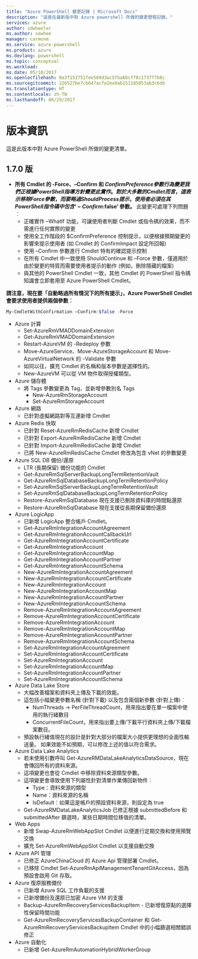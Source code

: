 ```yaml
---
title: "Azure PowerShell 變更記錄 | Microsoft Docs"
description: "這是在最新版中對 Azure powershell 所做的變更歷程記錄。"
services: azure
author: sdwheeler
ms.author: sewhee
manager: carmonm
ms.service: azure-powershell
ms.product: azure
ms.devlang: powershell
ms.topic: conceptual
ms.workload: 
ms.date: 05/18/2017
ms.openlocfilehash: 0a3f152751fee569d3ac5fba6bcff8c1737f7b8c
ms.sourcegitcommit: 226527be7cb647acfe2ea9ab151185053ab3c6db
ms.translationtype: HT
ms.contentlocale: zh-TW
ms.lasthandoff: 06/29/2017
---
```

# <a name="release-notes"></a>版本資訊

這是此版本中對 Azure PowerShell 所做的變更清單。

## <a name="version-170"></a>1.7.0 版

* **所有 Cmdlet 的 -Force、–Confirm 和 $ConfirmPreference 參數行為變更我們正根據 PowerShell 指導方針變更此實作。對於大多數的 Cmdlet 而言，這表示移除 Force 參數，而要略過 ShouldProcess 提示，使用者必須在其 PowerShell 指令碼中包含 ‘-Confirm:$false’ 參數。** 此變更可處理下列問題︰
  - 正確實作 –WhatIf 功能，可讓使用者判斷 Cmdlet 或指令碼的效果，而不需進行任何實際的變更
  - 使用全工作階段的 $ConfirmPreference 控制提示，以便根據預期變更的影響來提示使用者 (如 Cmdlet 的 ConfirmImpact 設定所回報)
  - 使用 –Confirm 參數進行 Cmdlet 特有的確認提示控制
  - 在所有 Cmdlet 中一致使用 ShouldContinue 和 –Force 參數，僅適用於由於變更的特質而需要使用者提示的動作 (例如，刪除隱藏的檔案)
  - 與其他的 PowerShell Cmdlet 一致，其他 Cmdlet 的 PowerShell 指令碼知識會立即套用至 Azure PowerShell Cmdlet。

**請注意，現在要「自動略過所有情況下的所有提示」，Azure PowerShell Cmdlet 會要求使用者提供兩個參數︰**
```powershell
My-CmdletWithConfirmation –Confirm:$false -Force
```
* Azure 計算
  - Set-AzureRmVMADDomainExtension
  - Get-AzureRmVMADDomainExtension
  - Restart-AzureVM 的 -Redeploy 參數
  - Move-AzureService、Move-AzureStorageAccount 和 Move-AzureVirtualNetwork 的 -Validate 參數
  - 如同以往，擴充 Cmdlet 的名稱和版本參數是選擇性的。
  - New-AzureVM 可以從 VM 物件取得授權類型。
* Azure 儲存體
  - 將 Tags 參數變更為 Tag，並新增參數別名 Tags
    + New-AzureRmStorageAccount
    + Set-AzureRmStorageAccount
* Azure 網路
  - 已針對虛擬網路對等互連新增 Cmdlet
* Azure Redis 快取
  - 已針對 Reset-AzureRmRedisCache 新增 Cmdlet
  - 已針對 Export-AzureRmRedisCache 新增 Cmdlet
  - 已針對 Import-AzureRmRedisCache 新增 Cmdlet
  - 已將 New-AzureRmRedisCache Cmdlet 修改為包含 vNet 的參數變更
* Azure SQL DB 備份/還原
  - LTR (長期保留) 備份功能的 Cmdlet
  - Get-AzureRmSqlServerBackupLongTermRetentionVault
  - Get-AzureRmSqlDatabaseBackupLongTermRetentionPolicy
  - Set-AzureRmSqlServerBackupLongTermRetentionVault
  - Set-AzureRmSqlDatabaseBackupLongTermRetentionPolicy
  - Restore-AzureRmSqlDatabase 現在支援已刪除資料庫的時間點還原
  - Restore-AzureRmSqlDatabase 現在支援從長期保留備份還原
* Azure LogicApp
  - 已新增 LogicApp 整合帳戶 Cmdlet。
  - Get-AzureRmIntegrationAccountAgreement
  - Get-AzureRmIntegrationAccountCallbackUrl
  - Get-AzureRmIntegrationAccountCertificate
  - Get-AzureRmIntegrationAccount
  - Get-AzureRmIntegrationAccountMap
  - Get-AzureRmIntegrationAccountPartner
  - Get-AzureRmIntegrationAccountSchema
  - New-AzureRmIntegrationAccountAgreement
  - New-AzureRmIntegrationAccountCertificate
  - New-AzureRmIntegrationAccount
  - New-AzureRmIntegrationAccountMap
  - New-AzureRmIntegrationAccountPartner
  - New-AzureRmIntegrationAccountSchema
  - Remove-AzureRmIntegrationAccountAgreement
  - Remove-AzureRmIntegrationAccountCertificate
  - Remove-AzureRmIntegrationAccount
  - Remove-AzureRmIntegrationAccountMap
  - Remove-AzureRmIntegrationAccountPartner
  - Remove-AzureRmIntegrationAccountSchema
  - Set-AzureRmIntegrationAccountAgreement
  - Set-AzureRmIntegrationAccountCertificate
  - Set-AzureRmIntegrationAccount
  - Set-AzureRmIntegrationAccountMap
  - Set-AzureRmIntegrationAccountPartner
  - Set-AzureRmIntegrationAccountSchema
* Azure Data Lake Store
  - 大幅改善檔案和資料夾上傳及下載的效能。
  - 這包括小幅變更參數名稱 (針對下載) 以及包含兩個新參數 (針對上傳)︰
    + NumThreads -> PerFileThreadCount，用來指出要在單一檔案中使用的執行緒數目
    + ConcurrentFileCount，用來指出要上傳/下載平行資料夾上傳/下載檔案數目。
  - 預設執行緒值現在的設計是針對大部分的檔案大小提供更理想的全面性輸送量。 如果效能不如預期，可以修改上述的值以符合需求。
* Azure Data Lake Analytics
  - 若未使用引數呼叫 Get-AzureRMDataLakeAnalyticsDataSource，現在會傳回所有的資料來源。
  - 這項變更也會從 Cmdlet 中移除資料來源類型參數。
  - 這項變更會導致使用下列屬性針對清單作業傳回新物件︰
    + Type：資料來源的類型
    + Name：資料來源的名稱
    + IsDefault：如果這是帳戶的預設資料來源，則設定為 true
  - Get-AzureRMDataLakeAnalyticsJob 已修正根據 submittedBefore 和 submittedAfter 篩選時，某些日期時間位移值的清單。
* Web Apps
  - 新增 Swap-AzureRmWebAppSlot Cmdlet 以便進行定期交換和使用預覽交換
  - 擴充 Set-AzureRmWebAppSlot Cmdlet 以支援自動交換
* Azure API 管理
  - 已修正 AzureChinaCloud 的 Azure Api 管理部署 Cmdlet。
  - 已移除 Cmdlet Set-AzureRmApiManagementTenantGitAccess，因為預設會啟用 Git 存取。
* Azure 復原服務備份
  - 已新增 Azure SQL 工作負載的支援
  - 已新增備份及還原已加密 Azure VM 的支援
  - Backup-AzureRmRecoveryServicesBackupItem - 已新增復原點的選擇性保留時間功能
  - Get-AzureRmRecoveryServicesBackupContainer 和 Get-AzureRmRecoveryServicesBackupItem Cmdlet 中的小幅篩選相關錯誤修正
* Azure 自動化
  - 已新增 Get-AzureRmAutomationHybridWorkerGroup
